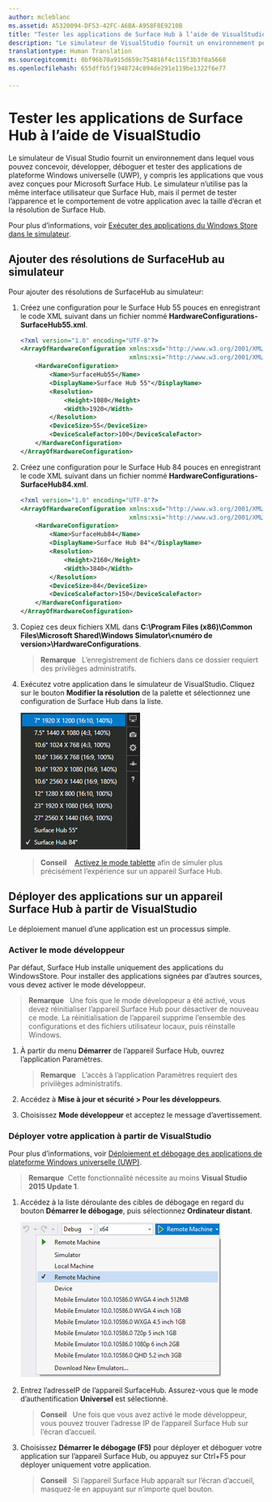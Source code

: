 ```yaml
---
author: mcleblanc
ms.assetid: A5320094-DF53-42FC-A6BA-A958F8E9210B
title: "Tester les applications de Surface Hub à l’aide de VisualStudio"
description: "Le simulateur de VisualStudio fournit un environnement permettant de concevoir, développer, déboguer et tester des applications UWP, y compris les applications générées pour SurfaceHub."
translationtype: Human Translation
ms.sourcegitcommit: 0bf96b70a915d659c754816f4c115f3b3f0a5660
ms.openlocfilehash: 655dffb5f1948724c894de291e119be1322f6e77

---
```


# Tester les applications de Surface Hub à l’aide de VisualStudio
Le simulateur de Visual Studio fournit un environnement dans lequel vous pouvez concevoir, développer, déboguer et tester des applications de plateforme Windows universelle (UWP), y compris les applications que vous avez conçues pour Microsoft Surface Hub. Le simulateur n’utilise pas la même interface utilisateur que Surface Hub, mais il permet de tester l’apparence et le comportement de votre application avec la taille d’écran et la résolution de Surface Hub.

Pour plus d’informations, voir [Exécuter des applications du Windows Store dans le simulateur](https://msdn.microsoft.com/library/hh441475.aspx).

## Ajouter des résolutions de SurfaceHub au simulateur
Pour ajouter des résolutions de SurfaceHub au simulateur:

1. Créez une configuration pour le Surface Hub 55 pouces en enregistrant le code XML suivant dans un fichier nommé **HardwareConfigurations-SurfaceHub55.xml**.  

    ```xml
    <?xml version="1.0" encoding="UTF-8"?>
    <ArrayOfHardwareConfiguration xmlns:xsd="http://www.w3.org/2001/XMLSchema"
                                  xmlns:xsi="http://www.w3.org/2001/XMLSchema-instance">
        <HardwareConfiguration>
            <Name>SurfaceHub55</Name>
            <DisplayName>Surface Hub 55"</DisplayName>
            <Resolution>
                <Height>1080</Height>
                <Width>1920</Width>
            </Resolution>
            <DeviceSize>55</DeviceSize>
            <DeviceScaleFactor>100</DeviceScaleFactor>
        </HardwareConfiguration>
    </ArrayOfHardwareConfiguration>
    ```

2. Créez une configuration pour le Surface Hub 84 pouces en enregistrant le code XML suivant dans un fichier nommé **HardwareConfigurations-SurfaceHub84.xml**.

    ```xml
    <?xml version="1.0" encoding="UTF-8"?>
    <ArrayOfHardwareConfiguration xmlns:xsd="http://www.w3.org/2001/XMLSchema"
                                  xmlns:xsi="http://www.w3.org/2001/XMLSchema-instance">
        <HardwareConfiguration>
            <Name>SurfaceHub84</Name>
            <DisplayName>Surface Hub 84"</DisplayName>
            <Resolution>
                <Height>2160</Height>
                <Width>3840</Width>
            </Resolution>
            <DeviceSize>84</DeviceSize>
            <DeviceScaleFactor>150</DeviceScaleFactor>
        </HardwareConfiguration>
    </ArrayOfHardwareConfiguration>
    ```

3. Copiez ces deux fichiers XML dans **C:\Program Files (x86)\Common Files\Microsoft Shared\Windows Simulator\\&lt;numéro de version&gt;\HardwareConfigurations**.

   > **Remarque** &nbsp;&nbsp;L’enregistrement de fichiers dans ce dossier requiert des privilèges administratifs.

4. Exécutez votre application dans le simulateur de VisualStudio. Cliquez sur le bouton **Modifier la résolution** de la palette et sélectionnez une configuration de Surface Hub dans la liste.

    ![Résolutions de simulateur de VisualStudio](images/vs-simulator-resolutions.png)

   > **Conseil** &nbsp;&nbsp; [Activez le mode tablette](http://windows.microsoft.com/windows-10/getstarted-like-a-tablet) afin de simuler plus précisément l’expérience sur un appareil Surface Hub.

## Déployer des applications sur un appareil Surface Hub à partir de VisualStudio
Le déploiement manuel d’une application est un processus simple.

### Activer le mode développeur
Par défaut, Surface Hub installe uniquement des applications du WindowsStore. Pour installer des applications signées par d’autres sources, vous devez activer le mode développeur.

> **Remarque** &nbsp;&nbsp;Une fois que le mode développeur a été activé, vous devez réinitialiser l’appareil Surface Hub pour désactiver de nouveau ce mode. La réinitialisation de l’appareil supprime l’ensemble des configurations et des fichiers utilisateur locaux, puis réinstalle Windows.

1. À partir du menu **Démarrer** de l’appareil Surface Hub, ouvrez l’application Paramètres.

   >  **Remarque** &nbsp;&nbsp;L’accès à l’application Paramètres requiert des privilèges administratifs.

2. Accédez à **Mise à jour et sécurité &gt; Pour les développeurs**.

3. Choisissez **Mode développeur** et acceptez le message d’avertissement.

### Déployer votre application à partir de VisualStudio
Pour plus d’informations, voir [Déploiement et débogage des applications de plateforme Windows universelle (UWP)](https://msdn.microsoft.com/windows/uwp/debug-test-perf/deploying-and-debugging-uwp-apps).

   > **Remarque**&nbsp;&nbsp;Cette fonctionnalité nécessite au moins **Visual Studio 2015 Update 1**.

1. Accédez à la liste déroulante des cibles de débogage en regard du bouton **Démarrer le débogage**, puis sélectionnez **Ordinateur distant**.

    <!--lcap: in your screenshot, you have local machine selected-->

   ![Liste déroulante des cibles de débogage VisualStudio](images/vs-debug-target.png)

2. Entrez l’adresseIP de l’appareil SurfaceHub. Assurez-vous que le mode d’authentification **Universel** est sélectionné.

   > **Conseil** &nbsp;&nbsp;Une fois que vous avez activé le mode développeur, vous pouvez trouver l’adresse IP de l’appareil Surface Hub sur l’écran d’accueil.

3. Choisissez **Démarrer le débogage (F5)** pour déployer et déboguer votre application sur l’appareil Surface Hub, ou appuyez sur Ctrl+F5 pour déployer uniquement votre application.

   > **Conseil** &nbsp;&nbsp;Si l’appareil Surface Hub apparaît sur l’écran d’accueil, masquez-le en appuyant sur n’importe quel bouton.



<!--HONumber=Jun16_HO4-->


